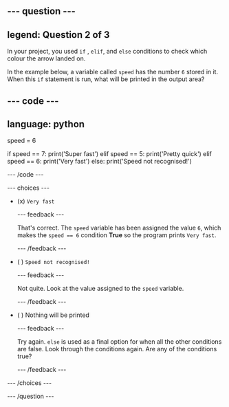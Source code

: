 
--- question ---
---
legend: Question 2 of 3
---

In your project, you used `if` , `elif`, and `else` conditions to check which colour the arrow landed on. 

In the example below, a variable called `speed` has the number `6` stored in it. When this `if` statement is run, what will be printed in the output area? 

--- code ---
---
language: python
---
speed = 6

if speed == 7:
    print('Super fast')
elif speed == 5:
    print('Pretty quick')
elif speed == 6:
    print('Very fast')
else:
    print('Speed not recognised!') 

--- /code ---

--- choices ---

- (x) `Very fast`

  --- feedback ---

  That's correct. The `speed` variable has been assigned the value `6`, which makes the `speed == 6` condition **True** so the program prints `Very fast`.

  --- /feedback ---

- ( ) `Speed not recognised!`

  --- feedback ---

  Not quite. Look at the value assigned to the `speed` variable.

  --- /feedback ---

- ( ) Nothing will be printed

  --- feedback ---
  
  Try again. `else` is used as a final option for when all the other conditions are false. Look through the conditions again. Are any of the conditions true?  

  --- /feedback ---

--- /choices ---

--- /question ---
